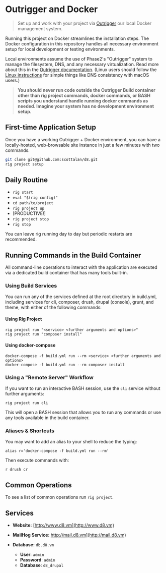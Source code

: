 # Outrigger and Docker

> Set up and work with your project via [Outrigger](http://outrigger.sh) our local Docker management system.

Running this project on Docker streamlines the installation steps.
The Docker configuration in this repository handles all necessary environment
setup for local development or testing environments.

Local environments assume the use of Phase2's "Outrigger" system to manage the
filesystem, DNS, and any necessary virtualization. Read more about this in the
[Outrigger documentation](http://docs.outrigger.sh). (Linux users
should follow the [Linux instructions](http://docs.outrigger.sh/getting-started/linux-installation/)
for simple things like DNS consistency with macOS users.)

> **You should never run code outside the Outrigger Build container other than rig project commands, docker commands, or BASH scripts you understand handle running docker commands as needed. Imagine your system has no development environment setup.**

## First-time Application Setup

Once you have a working Outrigger + Docker environment, you can have a
locally-hosted, web-browsable site instance in just a few minutes with two
commands.

```bash
git clone git@github.com:scottalan/d8.git
rig project setup
```

## Daily Routine

* `rig start`
* `eval "$(rig config)"`
* `cd path/to/project`
* `rig project up`
* [PRODUCTIVE!]
* `rig project stop`
* `rig stop`

You can leave rig running day to day but periodic restarts are recommended.

## Running Commands in the Build Container

All command-line operations to interact with the application are executed via a dedicated build container that has many tools built-in.

### Using Build Services

You can run any of the services defined at the root directory in build.yml, including services for cli, composer, drush, drupal (console), grunt, and theme,
with either of the following commands:

#### Using Rig Project

```
rig project run "<service> <further arguments and options>"
rig project run "composer install"
```

#### Using docker-compose

```
docker-compose -f build.yml run --rm <service> <further arguments and options>
docker-compose -f build.yml run --rm composer install
```

### Using a "Remote Server" Workflow

If you want to run an interactive BASH session, use the `cli` service without further arguments:

```
rig project run cli
```

This will open a BASH session that allows you to run any commands or use any tools available in the build container.


### Aliases & Shortcuts

You may want to add an alias to your shell to reduce the typing:

```
alias r='docker-compose -f build.yml run --rm'
```

Then execute commands with:

```
r drush cr
```

## Common Operations

To see a list of common operations run `rig project`.

## Services

* **Website:** [http://www.d8.vm](http://www.d8.vm)

* **MailHog Service:** http://mail.d8.vm](http://mail.d8.vm)

* **Database:** `db.d8.vm`
    * **User**: `admin`
    * **Password**: `admin`
    * **Database**: `d8_drupal`
